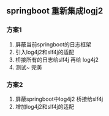 
## springboot 重新集成logj2
### 方案1
1. 屏蔽当前springboot的日志框架
2. 引入log4j2和slf4j的适配
3. 桥接所有的日志给slf4j 再给 log4j2
4. 测试~ 完美
### 方案2 
1. 屏蔽springboot中log4j2 桥接给slf4j
2. 增加log4j2和slf4j的适配

